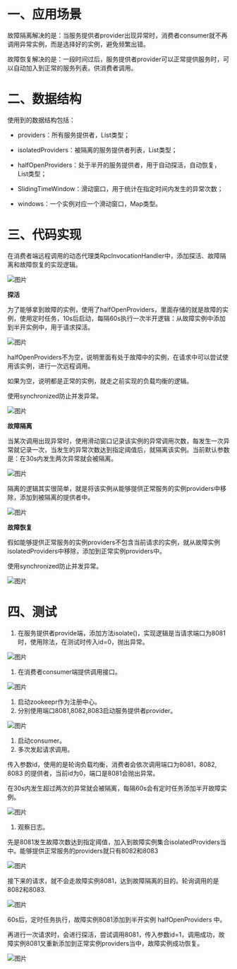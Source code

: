 # **一、应用场景**

故障隔离解决的是：当服务提供者provider出现异常时，消费者consumer就不再调用异常实例，而是选择好的实例，避免频繁出错。

故障恢复解决的是：一段时间过后，服务提供者provider可以正常提供服务时，可以自动加入到正常的服务列表。供消费者调用。

# **二、数据结构**

使用到的数据结构包括：

- providers：所有服务提供者，List类型；

- isolatedProviders：被隔离的服务提供者列表，List类型；

- halfOpenProviders：处于半开的服务提供者，用于自动探活，自动恢复，List类型；

- SlidingTimeWindow：滑动窗口，用于统计在指定时间内发生的异常次数；

- windows：一个实例对应一个滑动窗口，Map类型。

  

# **三、代码实现**

在消费者端远程调用的动态代理类RpcInvocationHandler中，添加探活、故障隔离和故障恢复的实现逻辑。

![图片](https://mmbiz.qpic.cn/sz_mmbiz_png/rw1wCRwDbgaxDiatCq17Z9FMaTrWb0OTd8DhqAwicNHoEXq1r1jARum2bQvX0mQIaQxECMIOAHYkSxWiaOrW6ic56w/640?wx_fmt=png&from=appmsg&tp=webp&wxfrom=5&wx_lazy=1&wx_co=1)

**探活**

为了能够拿到故障的实例，使用了halfOpenProviders，里面存储的就是故障的实例，使用定时任务，10s后启动，每隔60s执行一次半开逻辑：从故障实例中添加到半开实例中，用于请求探活。

![图片](https://mmbiz.qpic.cn/sz_mmbiz_png/rw1wCRwDbgaxDiatCq17Z9FMaTrWb0OTd07XusYRjwtC2PgDrq9BX4lq4tVdgSgzKnRsFhtxCwjsPErWza2h89A/640?wx_fmt=png&from=appmsg&tp=webp&wxfrom=5&wx_lazy=1&wx_co=1)

halfOpenProviders不为空，说明里面有处于故障中的实例，在请求中可以尝试使用该实例，进行一次远程调用。

如果为空，说明都是正常的实例，就走之前实现的负载均衡的逻辑。

使用synchronized防止并发异常。

![图片](https://mmbiz.qpic.cn/sz_mmbiz_png/rw1wCRwDbgaxDiatCq17Z9FMaTrWb0OTd0RLrvrmlnqR31vU7psJRjia2zsibia6No2zEcEfQkysDKBLqOTrssCPBw/640?wx_fmt=png&from=appmsg&tp=webp&wxfrom=5&wx_lazy=1&wx_co=1)

**故障隔离**

当某次调用出现异常时，使用滑动窗口记录该实例的异常调用次数，每发生一次异常就记录一次，当发生的异常次数达到指定阈值后，就隔离该实例。当前默认参数是：在30s内发生两次异常就会被隔离。

![图片](https://mmbiz.qpic.cn/sz_mmbiz_png/rw1wCRwDbgaxDiatCq17Z9FMaTrWb0OTdFx7PuVLjrhLBe0WxXNc4hfO92S3pUmShgib7PCkMutF9x85LA6Nunxw/640?wx_fmt=png&from=appmsg&tp=webp&wxfrom=5&wx_lazy=1&wx_co=1)

隔离的逻辑其实很简单，就是将该实例从能够提供正常服务的实例providers中移除，添加到被隔离的提供者中。

![图片](https://mmbiz.qpic.cn/sz_mmbiz_png/rw1wCRwDbgaxDiatCq17Z9FMaTrWb0OTdx3TB3E9oicDXmjCtUiamR9lmPr4TXsmPbW3gMun314UgUrGgAibVTUI5A/640?wx_fmt=png&from=appmsg&tp=webp&wxfrom=5&wx_lazy=1&wx_co=1)

**故障恢复**

假如能够提供正常服务的实例providers不包含当前请求的实例，就从故障实例isolatedProviders中移除，添加到正常实例providers中。

使用synchronized防止并发异常。

![图片](https://mmbiz.qpic.cn/sz_mmbiz_png/rw1wCRwDbgaxDiatCq17Z9FMaTrWb0OTd45ZsL3SVsGbtEftOTlVv25MFYPIvs8l8dIBiczJz6YQXO0cPwCaDaGQ/640?wx_fmt=png&from=appmsg&tp=webp&wxfrom=5&wx_lazy=1&wx_co=1)

# **四、测试**

1. 在服务提供者provide端，添加方法isolate()，实现逻辑是当请求端口为8081时，使用除法，在测试时传入id=0，抛出异常。

![图片](https://mmbiz.qpic.cn/sz_mmbiz_png/rw1wCRwDbgaxDiatCq17Z9FMaTrWb0OTdLCpvicQEDmCUhXusnAvsWqfb3iaXAVjGY4AVXY49ooPPbI6GiaFeLC2DA/640?wx_fmt=png&from=appmsg&tp=webp&wxfrom=5&wx_lazy=1&wx_co=1)

1. 在消费者consumer端提供调用接口。

![图片](https://mmbiz.qpic.cn/sz_mmbiz_png/rw1wCRwDbgaxDiatCq17Z9FMaTrWb0OTdabBeDJ8TM6VQ1H4FzyHDSRVWOmOAptoKeubMHmJJiblMMgZ9MlAwaeQ/640?wx_fmt=png&from=appmsg&tp=webp&wxfrom=5&wx_lazy=1&wx_co=1)

1. 启动zookeepr作为注册中心。
2. 分别使用端口8081,8082,8083启动服务提供者provider。

![图片](https://mmbiz.qpic.cn/sz_mmbiz_png/rw1wCRwDbgaxDiatCq17Z9FMaTrWb0OTdwNXaibPtm7LyJ4BfQT7QQJibMhic2zR1MsJKn2v2T60Pyl0ib1Wx1TibErA/640?wx_fmt=png&from=appmsg&tp=webp&wxfrom=5&wx_lazy=1&wx_co=1)

1. 启动consumer。
2. 多次发起请求调用。

传入参数id，使用的是轮询负载均衡，消费者会依次调用端口为8081，8082, 8083 的提供者，当前id为0，端口是8081会抛出异常。

在30s内发生超过两次的异常就会被隔离，每隔60s会有定时任务添加半开故障实例。

![图片](https://mmbiz.qpic.cn/sz_mmbiz_png/rw1wCRwDbgaxDiatCq17Z9FMaTrWb0OTdSUYfZso3GjszibRR5IIKD8fSdOWquebWYWkwxSPl4oLRSJ7FCWU8tsw/640?wx_fmt=png&from=appmsg&tp=webp&wxfrom=5&wx_lazy=1&wx_co=1)

1. 观察日志。

先是8081发生故障次数达到指定阈值，加入到故障实例集合isolatedProviders当中。能够提供正常服务的providers就只有8082和8083

![图片](https://mmbiz.qpic.cn/sz_mmbiz_png/rw1wCRwDbgaxDiatCq17Z9FMaTrWb0OTdNtL3jj4Tx9wvAjLo6Ple1XsYnyibtGqNDUHq6ECcvGXiaqvJBwicmnWibg/640?wx_fmt=png&from=appmsg&tp=webp&wxfrom=5&wx_lazy=1&wx_co=1)

接下来的请求，就不会走故障实例8081，达到故障隔离的目的。轮询调用的是8082和8083.

![图片](https://mmbiz.qpic.cn/sz_mmbiz_png/rw1wCRwDbgaxDiatCq17Z9FMaTrWb0OTdammvnGerDPyY4Tdsk0ZaKG9dmlI0SkN7bicke5X91RQX4vyj4FMiauIw/640?wx_fmt=png&from=appmsg&tp=webp&wxfrom=5&wx_lazy=1&wx_co=1)

60s后，定时任务执行，故障实例8081添加到半开实例 halfOpenProviders 中。

再进行一次请求时，会进行探活，尝试调用8081，传入参数id=1，调用成功，故障实例8081又重新添加到正常实例providers当中，故障实例成功恢复。

![图片](https://mmbiz.qpic.cn/sz_mmbiz_png/rw1wCRwDbgaxDiatCq17Z9FMaTrWb0OTdcG2aDZeIPxtEZ5pszwGzO8bQGdZdLGGXCiaFBz52wvGC92Gf4ia60iaHA/640?wx_fmt=png&from=appmsg&tp=webp&wxfrom=5&wx_lazy=1&wx_co=1)